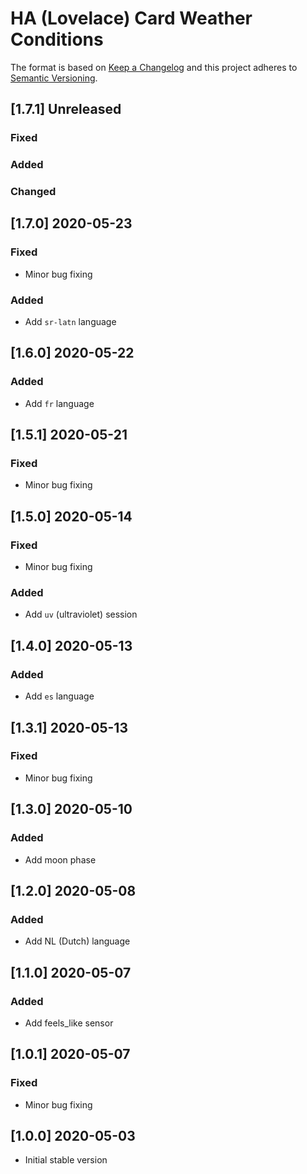 # HA (Lovelace) Card Weather Conditions

The format is based on [Keep a Changelog](http://keepachangelog.com/)
and this project adheres to [Semantic Versioning](http://semver.org/).

## [1.7.1] Unreleased
### Fixed

### Added

### Changed

## [1.7.0] 2020-05-23
### Fixed
- Minor bug fixing

### Added
- Add `sr-latn` language

## [1.6.0] 2020-05-22
### Added
- Add `fr` language

## [1.5.1] 2020-05-21
### Fixed
- Minor bug fixing

## [1.5.0] 2020-05-14
### Fixed
- Minor bug fixing
### Added
- Add `uv` (ultraviolet) session

## [1.4.0] 2020-05-13
### Added
- Add `es` language

## [1.3.1] 2020-05-13
### Fixed
- Minor bug fixing

## [1.3.0] 2020-05-10
### Added
- Add moon phase

## [1.2.0] 2020-05-08
### Added
- Add NL (Dutch) language

## [1.1.0] 2020-05-07
### Added
- Add feels_like sensor

## [1.0.1] 2020-05-07
### Fixed
- Minor bug fixing

## [1.0.0] 2020-05-03
- Initial stable version